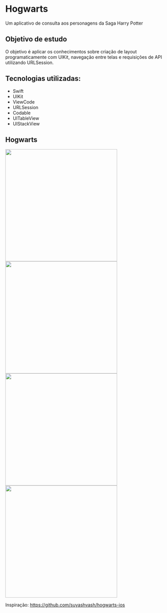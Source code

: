 # Hogwarts
Um aplicativo de consulta aos personagens da Saga Harry Potter

## Objetivo de estudo
O objetivo é aplicar os conhecimentos sobre criação de layout programaticamente com UIKit, navegação entre telas e requisições de API utilizando URLSession.

## Tecnologias utilizadas:
- Swift
- UIKit
- ViewCode
- URLSession
- Codable
- UITableView
- UIStackView

## Hogwarts
<p align="left">
  <img width="350" src="https://github.com/user-attachments/assets/ddcd9b15-e4fe-4220-9e1e-5bd3cc9bd161" />
  <img width="350" src="https://github.com/user-attachments/assets/4e9cb173-ce21-4990-abda-2062c84e63f5" />
  <img width="350" src="https://github.com/user-attachments/assets/8010af6e-2b0b-4f30-a7e1-bf1a7aa396ab" />
  <img width="350" src="https://github.com/user-attachments/assets/a2fce421-f6dd-4b61-ab2b-a0367c928611" />
</p>

Inspiração: https://github.com/suyashvash/hogwarts-ios

